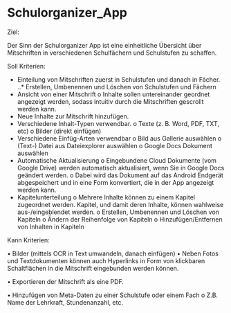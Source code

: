 # Schulorganizer_App

Ziel:
  
  Der Sinn der Schulorganizer App ist eine einheitliche Übersicht über Mitschriften
  in verschiedenen Schulfächern und Schulstufen zu schaffen. 
  
  
Soll Kriterien:

*	Einteilung von Mitschriften zuerst in Schulstufen und danach in Fächer.
 ..* Erstellen, Umbenennen und Löschen von Schulstufen und Fächern
*	Ansicht von einer Mitschrift
  o	Inhalte sollen untereinander geordnet angezeigt werden, sodass intuitiv durch die Mitschriften gescrollt werden kann. 
*	Neue Inhalte zur Mitschrift hinzufügen. 
*	Verschiedene Inhalt-Typen verwendbar. 
  o	Texte (z. B. Word, PDF, TXT, etc)
  o	Bilder (direkt einfügen) 
*	Verschiedene Einfüg-Arten verwendbar
  o	Bild aus Gallerie auswählen
  o	(Text-) Datei aus Dateiexplorer auswählen
  o	Google Docs Dokument auswählen
*	Automatische Aktualisierung
  o	Eingebundene Cloud Dokumente (vom Google Drive) werden automatisch aktualisiert, wenn Sie in Google Docs geändert werden.
  o	Dabei wird das Dokument auf das Android Endgerät abgespeichert und in eine Form konvertiert, die in der App angezeigt werden kann. 
*	Kapitelunterteilung
  o	Mehrere Inhalte können zu einem Kapitel zugeordnet werden. Kapitel, und damit deren Inhalte, können wahlweise aus-/eingeblendet         werden. 
  o	Erstellen, Umbenennen und Löschen von Kapiteln
  o	Ändern der Reihenfolge von Kapiteln
  o	Hinzufügen/Entfernen von Inhalten in Kapiteln
  
  
  
Kann Kriterien:

•	Bilder (mittels OCR in Text umwandeln, danach einfügen)
•	Neben Fotos und Textdokumenten können auch Hyperlinks in Form von klickbaren Schaltflächen in die Mitschrift eingebunden werden     können.
 
•	Exportieren der Mitschrift als eine PDF.

•	Hinzufügen von Meta-Daten zu einer Schulstufe oder einem Fach
  o	Z.B. Name der Lehrkraft, Stundenanzahl, etc.

